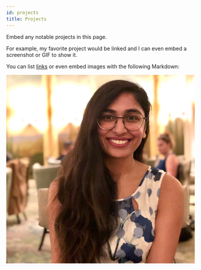 ```yaml
---
id: projects
title: Projects
---
```


Embed any notable projects in this page.

For example, my favorite project would be linked and I can even embed
a screenshot or GIF to show it.

You can list [links](https://www.youtube.com/watch?v=YwN_q5g9HKE)
or even embed images with the following Markdown:

![Add alternate text for image](./assets/Tanvi-Mehta.png)
